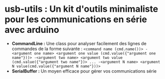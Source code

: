 # usb-utils : Un kit d'outils minimaliste pour les communications en série avec arduino

- **CommandLine :** Une class pour analyser facilement des lignes de commandes de la forme suivante :
    `<command name (cmd.name())> -<argument one name> <argument one value (cmd.value({"argument one name"}))> -<argument two name> <argument two value (cmd.value({"argument two name"})> ... -<argument N name> <argument N value(cmd.value({"argument N name"}))>`
- **SerialBuffer :** Un moyen efficace pour gérer vos communications série
